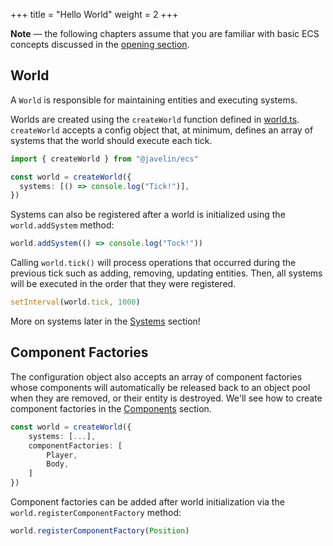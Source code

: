 +++
title = "Hello World"
weight = 2
+++

<aside>
  <p>
    <strong>Note</strong> — the following chapters assume that you are familiar with basic ECS concepts discussed in the <a href="/ecs">opening section</a>.
  </p>
</aside>

## World

A `World` is responsible for maintaining entities and executing systems.

Worlds are created using the `createWorld` function defined in [world.ts](https://github.com/3mcd/javelin/blob/master/packages/ecs/src/world.ts). `createWorld` accepts a config object that, at minimum, defines an array of systems that the world should execute each tick.

```typescript
import { createWorld } from "@javelin/ecs"

const world = createWorld({
  systems: [() => console.log("Tick!")],
})
```

Systems can also be registered after a world is initialized using the `world.addSystem` method:

```typescript
world.addSystem(() => console.log("Tock!"))
```

Calling `world.tick()` will process operations that occurred during the previous tick such as adding, removing, updating entities. Then, all systems will be executed in the order that they were registered.

```typescript
setInterval(world.tick, 1000)
```

More on systems later in the [Systems](/ecs/systems) section!

## Component Factories

The configuration object also accepts an array of component factories whose components will automatically be released back to an object pool when they are removed, or their entity is destroyed. We'll see how to create component factories in the [Components](/ecs/components) section.

```typescript
const world = createWorld({
    systems: [...],
    componentFactories: [
        Player,
        Body,
    ]
})
```

Component factories can be added after world initialization via the `world.registerComponentFactory` method:

```typescript
world.registerComponentFactory(Position)
```
